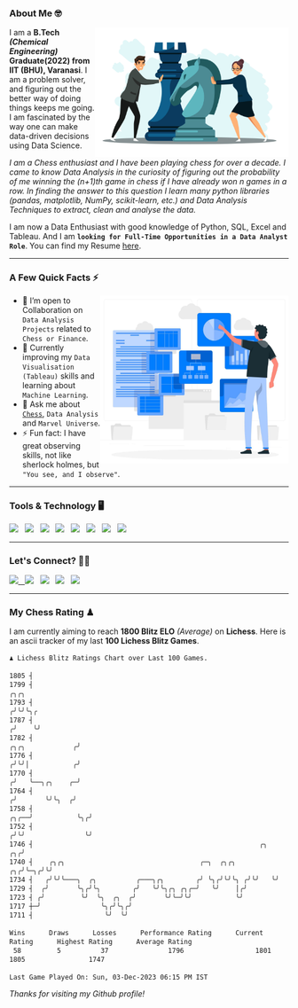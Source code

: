 ### About Me 🤓
<img align="right" alt="Coding" width="350" src="https://github.com/Laxman-Lakhan/Laxman-Lakhan/blob/master/Assets/Chess_Vector.jpg">   

I am a **B.Tech** _**(Chemical Engineering)**_ **Graduate(2022) from IIT (BHU), Varanasi**. I am a problem solver, and figuring out the better way of doing things keeps me going. I am fascinated by the way one can make data-driven decisions using Data Science. 

_I am a Chess enthusiast and I have been playing chess for over a decade. I came to know Data Analysis in the curiosity of figuring out the probability of me winning the (n+1)th game in chess if I have already won n games in a row. In finding the answer to this question I learn many python libraries (pandas, matplotlib, NumPy, scikit-learn, etc.) and Data Analysis Techniques to extract, clean and analyse the data._

I am now a Data Enthusiast with good knowledge of Python, SQL, Excel and Tableau. And I am **`looking for Full-Time Opportunities in a Data Analyst Role`**. You can find my Resume
 [here](https://drive.google.com/file/d/1UIOoogRLj5eGQFQBkuvMmTISZVdl2Ok7/view?usp=sharing).


---

### A Few Quick Facts ⚡️
<img align="right" alt="Coding" width="340" src="https://github.com/Laxman-Lakhan/Laxman-Lakhan/blob/master/Assets/Data_Vector.jpg">   

- 🤝 I’m open to Collaboration on `Data Analysis Projects` related to `Chess or Finance`.
- 📖 Currently improving my `Data Visualisation (Tableau)` skills and learning about `Machine Learning`.
- 💬 Ask me about [`Chess`](https://lichess.org/@/YourKingIsInDanger), `Data Analysis` and `Marvel Universe`.
- ⚡️ Fun fact: I have great observing skills, not like sherlock holmes, but `"You see, and I observe"`.

---
### Tools & Technology 🖥

<img src="https://img.shields.io/badge/Python-white?logo=Python&logoColor=ColorName&style=ShieldStyle" /> &nbsp;
<img src="https://img.shields.io/badge/MySQL-white?logo=MySQL&logoColor=ColorName&style=ShieldStyle" /> &nbsp;
<img src="https://img.shields.io/badge/Tableau-white?logo=Tableau&logoColor=ColorName&style=ShieldStyle" /> &nbsp;
<img src="https://img.shields.io/badge/Excel-white?logo=Microsoft+Excel&logoColor=196F3D&style=ShieldStyle" /> &nbsp;
<img src="https://img.shields.io/badge/Jupyter-white?logo=Jupyter&logoColor=ColorName&style=ShieldStyle" /> &nbsp;
<img src="https://img.shields.io/badge/pandas-white?logo=Pandas&logoColor=000080&style=ShieldStyle" /> &nbsp;
<img src="https://img.shields.io/badge/numpy-white?logo=Numpy&logoColor=85C1E9&style=ShieldStyle" /> &nbsp;
<img src="https://img.shields.io/badge/scikit learn-white?logo=Scikit+Learn&logoColor=ColorName&style=ShieldStyle" /> &nbsp;



---

### Let's Connect? 🫳🏻

<a href="mailto:laxmansingh.lakhan@gmail.com"> <img src="https://img.icons8.com/fluent/48/000000/gmail.png" width="3.5%"/> &nbsp;
[<img src="https://img.icons8.com/color/48/000000/linkedin.png" width="3.5%"/>](https://www.linkedin.com/in/laxman-lakhan/)  &nbsp;
[<img src="https://img.icons8.com/fluent/48/000000/facebook-new.png" width="3.5%"/>](https://www.facebook.com/s.laxmanlakhan/)  &nbsp;
[<img src="https://img.icons8.com/fluent/48/000000/instagram-new.png" width="3.5%"/>](https://www.instagram.com/laxman.lakhan/)  &nbsp;
[<img src="https://img.icons8.com/color/48/000000/twitter.png" width="3.5%"/>](https://twitter.com/laxman__lakhan)  &nbsp;

 ---
  
### My Chess Rating ♟
  
I am currently aiming to reach **1800 Blitz ELO** *(Average)* on **Lichess**. Here is an ascii tracker of my last **100 Lichess Blitz Games**.

  ```
  ♟︎ 𝙻𝚒𝚌𝚑𝚎𝚜𝚜 𝙱𝚕𝚒𝚝𝚣 𝚁𝚊𝚝𝚒𝚗𝚐𝚜 𝙲𝚑𝚊𝚛𝚝 𝚘𝚟𝚎𝚛 𝙻𝚊𝚜𝚝 𝟷00 𝙶𝚊𝚖𝚎𝚜.
  
1805 ┤
1799 ┤                                                                                             ╭╮╭╮
1793 ┤                                                                                            ╭╯╰╯╰╮╭
1787 ┤                                                                                           ╭╯    ╰╯
1782 ┤                                                                          ╭╮╭╮            ╭╯
1776 ┤                                                                         ╭╯╰╯│           ╭╯
1770 ┤                                                                        ╭╯   ╰──╮╭╮    ╭─╯
1764 ┤                                                                       ╭╯       ╰╯╰╮  ╭╯
1758 ┤                                                                  ╭╮╭──╯           ╰╮╭╯
1752 ┤                                                                 ╭╯╰╯               ╰╯
1746 ┤                                                         ╭╮   ╭╮╭╯
1740 ┤    ╭╮╭╮                                  ╭─╮  ╭╮╭╮   ╭╮╭╯╰─╮╭╯╰╯
1734 ┤   ╭╯╰╯╰───╮  ╭╮          ╭───╮╭╮        ╭╯ ╰╮╭╯╰╯╰╮ ╭╯╰╯   ╰╯
1729 ┤  ╭╯       ╰╮╭╯╰╮        ╭╯   ╰╯╰╮╭╮ ╭╮╭─╯   ╰╯    │╭╯
1723 ┤ ╭╯         ╰╯  ╰╮  ╭╮  ╭╯       ╰╯╰─╯╰╯           ╰╯
1717 ┼─╯               ╰╮╭╯╰╮╭╯
1711 ┤                  ╰╯  ╰╯ 

Wins      Draws      Losses      Performance Rating      Current Rating      Highest Rating      Average Rating
   58         5          37               1796                  1801                1805                1747     

Last Game Played On: Sun, 03-Dec-2023 06:15 PM IST
  ```
  
  
*Thanks for visiting my Github profile!*
